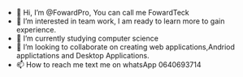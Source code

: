 - 👋 Hi, I’m @FowardPro, You can call me FowardTeck
- 👀 I’m interested in team work, I am ready to learn more to gain experience.
- 🌱 I’m currently studying computer science
- 💞️ I’m looking to collaborate on creating web applications,Andriod applictations and Desktop Applications.
- 📫 How to reach me text me on whatsApp 0640693714

<!---
FowardPro/FowardPro is a ✨ special ✨ repository because its `README.md` (this file) appears on your GitHub profile.
You can click the Preview link to take a look at your changes.
--->
